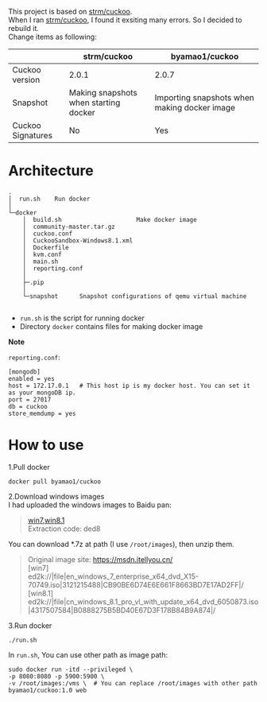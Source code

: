 This project is based on [strm/cuckoo](https://hub.docker.com/r/strm/cuckoo).   
When I ran [strm/cuckoo](https://hub.docker.com/r/strm/cuckoo), I found it exsiting many errors. So I decided to rebuild it.  
Change items as following:

|                   | strm/cuckoo                           | byamao1/cuckoo                               |
| ----------------- | ------------------------------------- | -------------------------------------------- |
| Cuckoo version    | 2.0.1                                 | 2.0.7                                        |
| Snapshot          | Making snapshots when starting docker | Importing snapshots when making docker image |
| Cuckoo Signatures | No                                    | Yes                                          |

# Architecture
```
.
│  run.sh    Run docker
│
└─docker
    │  build.sh                     Make docker image
    │  community-master.tar.gz
    │  cuckoo.conf
    │  CuckooSandbox-Windows8.1.xml
    │  Dockerfile
    │  kvm.conf
    │  main.sh
    │  reporting.conf
    │
    ├─.pip
    │
    └─snapshot      Snapshot configurations of qemu virtual machine
        
```
- `run.sh` is the script for running docker
- Directory `docker` contains files for making docker image

**Note**

`reporting.conf`:
```
[mongodb]
enabled = yes
host = 172.17.0.1   # This host ip is my docker host. You can set it as your mongoDB ip.
port = 27017
db = cuckoo
store_memdump = yes
```

# How to use
1.Pull docker
```
docker pull byamao1/cuckoo
```

2.Download windows images  
I had uploaded the windows images to Baidu pan:  
> [win7,win8.1](https://pan.baidu.com/s/1nc7paKWhCsaPEK-5rY_J1Q)  
Extraction code: ded8 

You can download *.7z at path (I use `/root/images`), then unzip them.
> Original image site: https://msdn.itellyou.cn/  
[win7]  
>ed2k://|file|en_windows_7_enterprise_x64_dvd_X15-70749.iso|3121215488|CB90BE6D74E6E661F8663BD7E17AD2FF|/  
[win8.1]  
>ed2k://|file|cn_windows_8.1_pro_vl_with_update_x64_dvd_6050873.iso|4317507584|B0888275B5BD40E67D3F178B84B9A874|/

3.Run docker
```
./run.sh
```
In `run.sh`, You can use other path as image path:  
```
sudo docker run -itd --privileged \
-p 8080:8080 -p 5900:5900 \
-v /root/images:/vms \  # You can replace /root/images with other path
byamao1/cuckoo:1.0 web
```